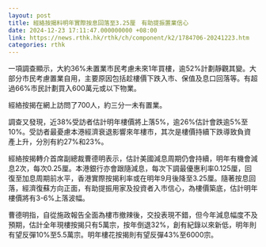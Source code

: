 ```yaml
---
layout: post
title: 經絡按揭料明年實際按息回落至3.25厘　有助提振置業信心
date: 2024-12-23 17:11:47.000000000 +08:00
link: https://news.rthk.hk/rthk/ch/component/k2/1784706-20241223.htm
categories: rthk
---
```


一項調查顯示，大約36%未置業市民考慮未來1年買樓，逾52%計劃靜觀其變。大部分市民考慮置業自用，主要原因包括趁樓價下跌入市、保值及息口回落等。有超過66%市民計劃買入600萬元或以下物業。

經絡按揭在網上訪問了700人，約三分一未有置業。

調查又發現，近38%受訪者估計明年樓價將上落5%，逾26%估計會跌逾5%至10%。受訪者最憂慮本港經濟衰退影響來年樓市，其次是樓價持續下跌導致負資產上升，分別有約27%和23%。

經絡按揭轉介首席副總裁曹德明表示，估計美國減息周期仍會持續，明年有機會減息2次，每次0.25厘。本港銀行亦會跟隨減息，每次下調最優惠利率0.125厘，回復至加息周期前水平，香港實際按揭利率或在明年9月後降至3.25厘。隨著按息回落，經濟復蘇方向正面，有助提振用家及投資者入市信心，為樓價築底，估計明年樓價將有3-6%上落波幅。

曹德明指，自從施政報告全面為樓市撤辣後，交投表現不錯，但今年減息幅度不及預期，估計全年現樓按揭只有5萬宗，按年倒退32%，創有紀錄以來新低，明年則有望反彈10%至5.5萬宗。明年樓花按揭則有望反彈43%至6000宗。

